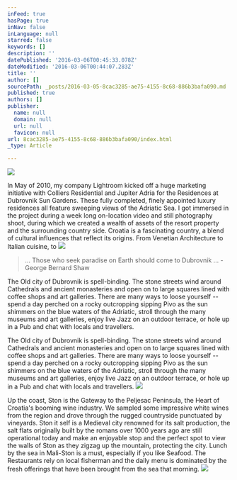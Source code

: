 ```yaml
---
inFeed: true
hasPage: true
inNav: false
inLanguage: null
starred: false
keywords: []
description: ''
datePublished: '2016-03-06T00:45:33.078Z'
dateModified: '2016-03-06T00:44:07.283Z'
title: ''
author: []
sourcePath: _posts/2016-03-05-8cac3285-ae75-4155-8c68-886b3bafa090.md
published: true
authors: []
publisher:
  name: null
  domain: null
  url: null
  favicon: null
url: 8cac3285-ae75-4155-8c68-886b3bafa090/index.html
_type: Article

---
```

![](https://the-grid-user-content.s3-us-west-2.amazonaws.com/23429024-bd82-45a3-be6b-aabe99acf67e.jpg)

In May of 2010, my company Lightroom kicked off a huge marketing initiative with Colliers Residential and Jupiter Adria for the Residences at Dubrovnik Sun Gardens.  These fully completed, finely appointed luxury residences all feature sweeping views of the Adriatic Sea.  I got immersed in the project during a week long on-location video and still photography shoot, during which we created a wealth of assets of the resort property and the surrounding country side.  Croatia is a fascinating country, a blend of cultural influences that reflect its origins. From Venetian Architecture to Italian cuisine, to
![](https://the-grid-user-content.s3-us-west-2.amazonaws.com/9e569b6d-a7c4-4b70-bfb5-bc9a79294225.jpg)

> ... Those who seek paradise on Earth should come to Dubrovnik ... - George Bernard Shaw

The Old city of Dubrovnik is spell-binding.  The stone streets wind around Cathedrals and ancient monasteries and open on to large squares lined with coffee shops and art galleries.  There are many ways to loose yourself -- spend a day perched on a rocky outcropping sipping Pivo as the sun shimmers on the blue waters of the Adriatic, stroll through the many museums and art galleries, enjoy live Jazz on an outdoor terrace, or hole up in a Pub and chat with locals and travellers.

The Old city of Dubrovnik is spell-binding.  The stone streets wind around Cathedrals and ancient monasteries and open on to large squares lined with coffee shops and art galleries.  There are many ways to loose yourself -- spend a day perched on a rocky outcropping sipping Pivo as the sun shimmers on the blue waters of the Adriatic, stroll through the many museums and art galleries, enjoy live Jazz on an outdoor terrace, or hole up in a Pub and chat with locals and travellers.
![](https://the-grid-user-content.s3-us-west-2.amazonaws.com/1fd5c1fd-cfc2-4382-8a2e-26f9026609ba.jpg)

Up the coast, Ston is the Gateway to the Peljesac Peninsula, the Heart of Croatia's booming wine industry. We sampled some impressive white wines from the region and drove through the rugged countryside punctuated by vineyards.  Ston it self is a Medieval city renowned for its salt production, the salt flats originally built by the romans over 1000 years ago are still operational today and make an enjoyable stop and the perfect spot to view the walls of Ston as they zigzag up the mountain, protecting the city.  Lunch by the sea in Mali-Ston is a must, especially if you like Seafood. The Restaurants rely on local fisherman and the daily menu is dominated by the fresh offerings that have been brought from the sea that morning.
![](https://the-grid-user-content.s3-us-west-2.amazonaws.com/0279fbc8-ab3b-4ee1-9ef6-61ae4c144cb2.jpg)